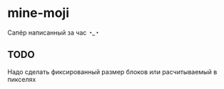 # mine-moji
Сапёр написанный за час ◔_◔

## TODO
Надо сделать фиксированный размер блоков или расчитываемый в пикселях